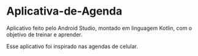 # Aplicativa-de-Agenda
Aplicativo feito pelo Android Studio, montado em linguagem Kotlin, com o objetivo de treinar e aprender.

Esse aplicativo foi inspirado nas agendas de celular.
